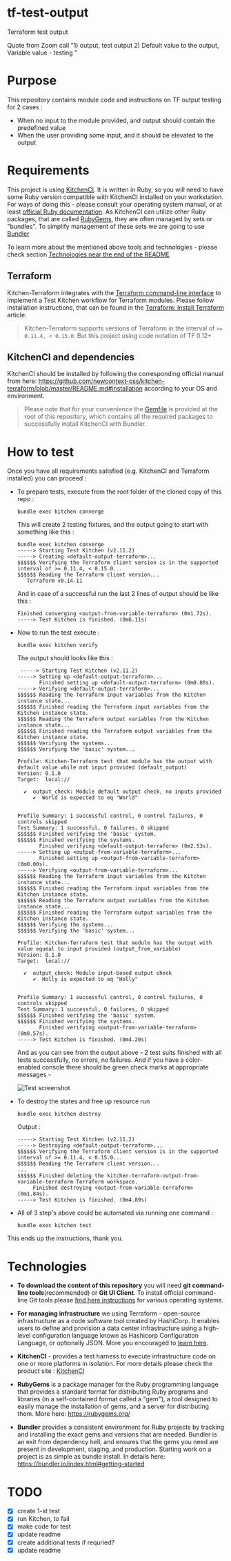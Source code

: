 # tf-test-output
Terraform test output

Quote from Zoom call "1) output, test output
2) Default value to the output, 
Variable value - testing "

# Purpose

This repository contains module code and instructions on TF output testing for 2 cases :

- When no input to the module provided, and output should contain the predefined value
- When the user providing some input, and it should be elevated to the output


# Requirements

This project is using [KitchenCI](https://kitchen.ci/). It is written in Ruby, so you will need to have some Ruby version compatible with KitchenCI installed on your workstation. For ways of doing this - please consult your operating system manual, or at least [official Ruby documentation](https://www.ruby-lang.org/en/documentation/installation/). As KitchenCI can utilize other Ruby packages, that are called [RubyGems](https://github.com/rubygems/rubygems), they are often managed by sets or "bundles". To simplify management of these sets we are going to use [Bundler](https://bundler.io/index.html#getting-started) 

To learn more about the mentioned above tools and technologies -  please check section [Technologies near the end of the README](#technologies)

## Terraform

Kitchen-Terraform integrates with the
[Terraform command-line interface](https://www.terraform.io/docs/cli/commands/index.html) to implement a Test Kitchen workflow for Terraform modules. Please follow installation instructions, that can be found in the
[Terraform: Install Terraform](https://www.terraform.io/intro/getting-started/install.html) article.

> Kitchen-Terraform supports versions of Terraform in the interval of
`>= 0.11.4, < 0.15.0`. But this project using code notation of TF 0.12+

## KitchenCI and dependencies

KitchenCI should be installed by following the corresponding official manual from here: https://github.com/newcontext-oss/kitchen-terraform/blob/master/README.md#installation according to your OS and environment. 

> Please note that for your convenience the [Gemfile](https://github.com/Galser/tf-test-output/blob/main/Gemfile) is provided at the root of this repository, which contains all the required packages to successfully install KitchenCI with Bundler. 

# How to test

Once you have all requirements satisfied (e.g. KitchenCI and Terraform installed) you can proceed : 

- To prepare tests, execute from the root folder of the cloned copy of this repo  :

    ```
    bundle exec kitchen converge
    ```

    This will create 2 testing fixtures, and the output going to start with something like this :

    ```
    bundle exec kitchen converge
    -----> Starting Test Kitchen (v2.11.2)
    -----> Creating <default-output-terraform>...
    $$$$$$ Verifying the Terraform client version is in the supported interval of >= 0.11.4, < 0.15.0...
    $$$$$$ Reading the Terraform client version...
       Terraform v0.14.11

    ```

    And in case of a successful run the last 2 lines of output should be  like this : 

    ```
    Finished converging <output-from-variable-terraform> (0m1.72s).
    -----> Test Kitchen is finished. (0m6.11s)    
    ```

- Now to run the test execute : 

    ```
    bundle exec kitchen verify
    ```

    The output should looks like this : 

    ```
     -----> Starting Test Kitchen (v2.11.2)
    -----> Setting up <default-output-terraform>...
           Finished setting up <default-output-terraform> (0m0.00s).
    -----> Verifying <default-output-terraform>...
    $$$$$$ Reading the Terraform input variables from the Kitchen instance state...
    $$$$$$ Finished reading the Terraform input variables from the Kitchen instance state.
    $$$$$$ Reading the Terraform output variables from the Kitchen instance state...
    $$$$$$ Finished reading the Terraform output variables from the Kitchen instance state.
    $$$$$$ Verifying the systems...
    $$$$$$ Verifying the 'basic' system...

    Profile: Kitchen-Terraform test that module has the output with default value while not input provided (default_output)
    Version: 0.1.0
    Target:  local://

      ✔  output_check: Module default output check, no inputs provided
         ✔  World is expected to eq "World"


    Profile Summary: 1 successful control, 0 control failures, 0 controls skipped
    Test Summary: 1 successful, 0 failures, 0 skipped
    $$$$$$ Finished verifying the 'basic' system.
    $$$$$$ Finished verifying the systems.
           Finished verifying <default-output-terraform> (0m2.53s).
    -----> Setting up <output-from-variable-terraform>...
           Finished setting up <output-from-variable-terraform> (0m0.00s).
    -----> Verifying <output-from-variable-terraform>...
    $$$$$$ Reading the Terraform input variables from the Kitchen instance state...
    $$$$$$ Finished reading the Terraform input variables from the Kitchen instance state.
    $$$$$$ Reading the Terraform output variables from the Kitchen instance state...
    $$$$$$ Finished reading the Terraform output variables from the Kitchen instance state.
    $$$$$$ Verifying the systems...
    $$$$$$ Verifying the 'basic' system...

    Profile: Kitchen-Terraform test that module has the output with value equeal to input provided (output_from_variable)
    Version: 0.1.0
    Target:  local://

      ✔  output_check: Module input-based output check
         ✔  Holly is expected to eq "Holly"


    Profile Summary: 1 successful control, 0 control failures, 0 controls skipped
    Test Summary: 1 successful, 0 failures, 0 skipped
    $$$$$$ Finished verifying the 'basic' system.
    $$$$$$ Finished verifying the systems.
           Finished verifying <output-from-variable-terraform> (0m0.57s).
    -----> Test Kitchen is finished. (0m4.20s)
    ```

    And as you can see from the output above - 2 test suits finished with all tests successfully, no errors, no failures. And if you have a color-enabled console there should be green check marks at appropriate messages - 

    ![Test screenshot](check-marks.png)

- To destroy the states and free up resource run 
    ```
    bundle exec kitchen destroy
    ```

    Output :
    ```
    -----> Starting Test Kitchen (v2.11.2)
  -----> Destroying <default-output-terraform>...
  $$$$$$ Verifying the Terraform client version is in the supported interval of >= 0.11.4, < 0.15.0...
  $$$$$$ Reading the Terraform client version...
  ...
  $$$$$$ Finished deleting the kitchen-terraform-output-from-variable-terraform Terraform workspace.
         Finished destroying <output-from-variable-terraform> (0m1.84s).
  -----> Test Kitchen is finished. (0m4.89s)
    ```

- All of 3 step's above could be automated via running one command : 
    ```
    bundle exec kitchen test
    ```
This ends up the instructions, thank you. 


# Technologies


-  **To download the content of this repository** you will need **git command-line tools**(recommended) or **Git UI Client**. To install official command-line Git tools please [find here instructions](https://git-scm.com/book/en/v2/Getting-Started-Installing-Git) for various operating systems. 

-  **For managing infrastructure** we using Terraform - open-source infrastructure as a code software tool created by HashiCorp. It enables users to define and provision a data center infrastructure using a high-level configuration language known as Hashicorp Configuration Language, or optionally JSON. More you encouraged to [learn here](https://www.terraform.io). 

- **KitchenCI** - provides a test harness to execute infrastructure code on one or more platforms in isolation. For more details please check the product site : [KitchenCI](https://kitchen.ci/)

- **RubyGems** is a package manager for the Ruby programming language that provides a standard format for distributing Ruby programs and libraries (in a self-contained format called a "gem"), a tool designed to easily manage the installation of gems, and a server for distributing them. More here: https://rubygems.org/

- **Bundler** provides a consistent environment for Ruby projects by tracking and installing the exact gems and versions that are needed. Bundler is an exit from dependency hell, and ensures that the gems you need are present in development, staging, and production. Starting work on a project is as simple as bundle install. In details here: https://bundler.io/index.html#getting-started


# TODO

- [x] create 1-st test 
- [x] run Kitchen, to fail
- [x] make code for test
- [X] update readme
- [X] create additional tests if requried? 
- [X] update readme
